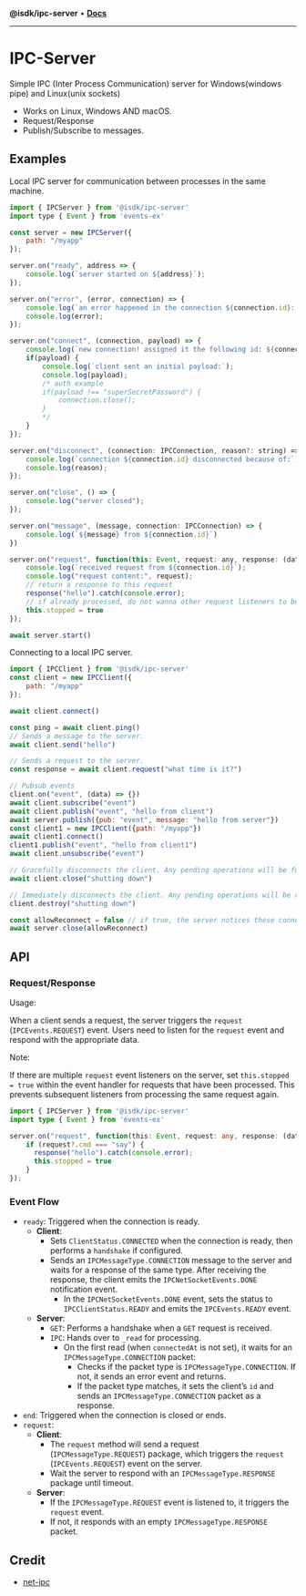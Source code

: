 **@isdk/ipc-server** • [**Docs**](globals.md)

***

# IPC-Server

Simple IPC (Inter Process Communication) server for Windows(windows pipe) and Linux(unix sockets)

* Works on Linux, Windows AND macOS.
* Request/Response
* Publish/Subscribe to messages.

## Examples

Local IPC server for communication between processes in the same machine.

```js
import { IPCServer } from '@isdk/ipc-server'
import type { Event } from 'events-ex'

const server = new IPCServer({
    path: "/myapp"
});

server.on("ready", address => {
    console.log(`server started on ${address}`);
});

server.on("error", (error, connection) => {
    console.log(`an error happened in the connection ${connection.id}: ${error.message}`);
    console.log(error);
});

server.on("connect", (connection, payload) => {
    console.log(`new connection! assigned it the following id: ${connection.id}`);
    if(payload) {
        console.log(`client sent an initial payload:`);
        console.log(payload);
        /* auth example
        if(payload !== "superSecretPassword") {
            connection.close();
        }
        */
    }
});

server.on("disconnect", (connection: IPCConnection, reason?: string) => {
    console.log(`connection ${connection.id} disconnected because of:`);
    console.log(reason);
});

server.on("close", () => {
    console.log("server closed");
});

server.on("message", (message, connection: IPCConnection) => {
    console.log(`${message} from ${connection.id}`)
})

server.on("request", function(this: Event, request: any, response: (data: any) => Promise<void>, connection: IPCConnection) {
    console.log(`received request from ${connection.id}`);
    console.log("request content:", request);
    // return a response to this request
    response("hello").catch(console.error);
    // if already processed, do not wanna other request listeners to be triggered
    this.stopped = true
});

await server.start()
```

Connecting to a local IPC server.

```js
import { IPCClient } from '@isdk/ipc-server'
const client = new IPCClient({
    path: "/myapp"
});

await client.connect()

const ping = await client.ping()
// Sends a message to the server.
await client.send("hello")

// Sends a request to the server.
const response = await client.request("what time is it?")

// Pubsub events
client.on("event", (data) => {})
await client.subscribe("event")
await client.publish("event", "hello from client")
await server.publish({pub: "event", message: "hello from server"})
const client1 = new IPCClient({path: "/myapp"})
await client1.connect()
client1.publish("event", "hello from client1")
await client.unsubscribe("event")

// Gracefully disconnects the client. Any pending operations will be fulfilled before the connection is closed.
await client.close("shutting down")

// Immediately disconnects the client. Any pending operations will be rejected.
client.destroy("shutting down")

const allowReconnect = false // if true, the server notices these connected clients to reconnect to the server after a while. the server will restart. defaults to false.
await server.close(allowReconnect)
```

## API

### Request/Response

Usage:

When a client sends a request, the server triggers the `request` (`IPCEvents.REQUEST`) event. Users need to listen for the `request` event and respond with the appropriate data.

Note:

If there are multiple `request` event listeners on the server, set `this.stopped = true` within the event handler for requests that have been processed. This prevents subsequent listeners from processing the same request again.

```ts
import { IPCServer } from '@isdk/ipc-server'
import type { Event } from 'events-ex'

server.on("request", function(this: Event, request: any, response: (data: any) => Promise<void>, connection: IPCConnection) {
    if (request?.cmd === "say") {
      response("hello").catch(console.error);
      this.stopped = true
    }
});
```

### Event Flow

- `ready`: Triggered when the connection is ready.
  - **Client**:
    - Sets `ClientStatus.CONNECTED` when the connection is ready, then performs a `handshake` if configured.
    - Sends an `IPCMessageType.CONNECTION` message to the server and waits for a response of the same type. After receiving the response, the client emits the `IPCNetSocketEvents.DONE` notification event.
      - In the `IPCNetSocketEvents.DONE` event, sets the status to `IPCClientStatus.READY` and emits the `IPCEvents.READY` event.
  - **Server**:
    - `GET`: Performs a handshake when a `GET` request is received.
    - `IPC`: Hands over to `_read` for processing.
      - On the first read (when `connectedAt` is not set), it waits for an `IPCMessageType.CONNECTION` packet:
        - Checks if the packet type is `IPCMessageType.CONNECTION`. If not, it sends an error event and returns.
        - If the packet type matches, it sets the client’s `id` and sends an `IPCMessageType.CONNECTION` packet as a response.
- `end`: Triggered when the connection is closed or ends.
- `request`:
  - **Client**:
    - The `request` method will send a request (`IPCMessageType.REQUEST`) package, which triggers the `request` (`IPCEvents.REQUEST`) event on the server.
    - Wait the server to respond with an `IPCMessageType.RESPONSE` package until timeout.
  - **Server**:
    - If the `IPCMessageType.REQUEST` event is listened to, it triggers the `request` event.
    - If not, it responds with an empty `IPCMessageType.RESPONSE` packet.

## Credit

* [net-ipc](https://github.com/timotejroiko/net-ipc)
